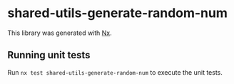 # shared-utils-generate-random-num

This library was generated with [Nx](https://nx.dev).

## Running unit tests

Run `nx test shared-utils-generate-random-num` to execute the unit tests.
